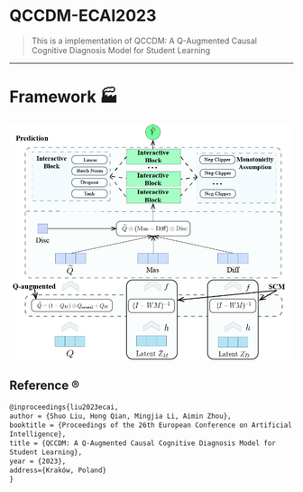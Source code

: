 # QCCDM-ECAI2023 

> This is a implementation of QCCDM: A Q-Augmented Causal Cognitive Diagnosis Model for Student Learning

------

# Framework :factory:

![framework](./QCCDM/picture/framework.jpg)

## Reference :registered:

```
@inproceedings{liu2023ecai,
author = {Shuo Liu, Hong Qian, Mingjia Li, Aimin Zhou},
booktitle = {Proceedings of the 26th European Conference on Artificial Intelligence},
title = {QCCDM: A Q-Augmented Causal Cognitive Diagnosis Model for Student Learning},
year = {2023},
address={Kraków, Poland}
}
```

